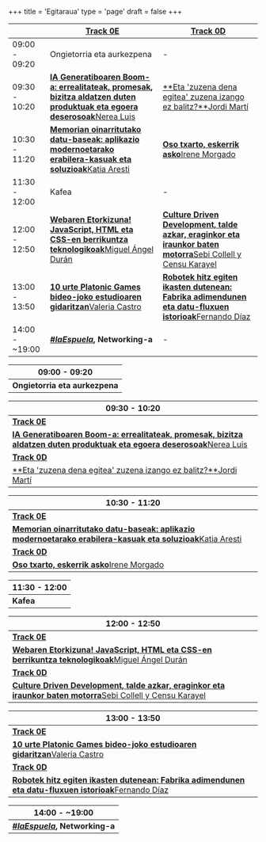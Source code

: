 +++
title = 'Egitaraua'
type = 'page'
draft = false
+++

<div class="hidden-small table">

|                | [Track 0E](https://www.euskaldunabilbao.com/eu/espazioak/0e-aretoa/)                                                                                     | [Track 0D](https://www.euskaldunabilbao.com/eu/espazioak/0d-aretoa/)                                                                            |
|----------------|----------------------------------------------------------------------------------------------------------------------------------------------------------|-------------------------------------------------------------------------------------------------------------------------------------------------|
| 09:00 - 09:20  | Ongietorria eta aurkezpena                                                                                                                               | -                                                                                                                                               |
| 09:30 - 10:20  | [**IA Generatiboaren Boom-a: errealitateak, promesak, bizitza aldatzen duten produktuak eta egoera deserosoak**Nerea Luis](/eu/speakers/nerea-luis#talk) | [**Eta 'zuzena dena egitea' zuzena izango ez balitz?**Jordi Martí](/eu/speakers/jordi-marti#talk)                                               |
| 10:30 - 11:20  | [**Memorian oinarritutako datu-baseak: aplikazio modernoetarako erabilera-kasuak eta soluzioak**Katia Aresti](/eu/speakers/katia-aresti#talk)            | [**Oso txarto, eskerrik asko**Irene Morgado](/eu/speakers/irene-morgado#talk)                                                                   |
| 11:30 - 12:00  | Kafea                                                                                                                                                    | -                                                                                                                                               |
| 12:00 - 12:50  | [**Webaren Etorkizuna! JavaScript, HTML eta CSS-en berrikuntza teknologikoak**Miguel Ángel Durán](/eu/speakers/miguel-angel-duran#talk)                  | [**Culture Driven Development, talde azkar, eraginkor eta iraunkor baten motorra**Sebi Collell y Censu Karayel](/eu/speakers/sebi-collell#talk) |
| 13:00 - 13:50  | [**10 urte Platonic Games bideo-joko estudioaren gidaritzan**Valeria Castro](/eu/speakers/valeria-castro#talk)                                           | [**Robotek hitz egiten ikasten dutenean: Fabrika adimendunen eta datu-fluxuen istorioak**Fernando Díaz](/eu/speakers/fernando-diaz#talk)        |
| 14:00 - ~19:00 | **_[#laEspuela](https://maps.app.goo.gl/RTkwbZrX4X11JLUA6)_, Networking-a**                                                                              | -                                                                                                                                               |

</div>

<div class="hidden-big table">

| 09:00 - 09:20                  |
| ------------------------------ |
| **Ongietorria eta aurkezpena** |

| 09:30 - 10:20                                                     |
| ----------------------------------------------------------------- |
| **[Track 0E](https://www.euskaldunabilbao.com/eu/espazioak/0e-aretoa/)**                                                        |
| [**IA Generatiboaren Boom-a: errealitateak, promesak, bizitza aldatzen duten produktuak eta egoera deserosoak**Nerea Luis](/eu/speakers/nerea-luis#talk)   |
| **[Track 0D](https://www.euskaldunabilbao.com/eu/espazioak/0d-aretoa/)**                                                        |
| [**Eta 'zuzena dena egitea' zuzena izango ez balitz?**Jordi Martí](/eu/speakers/jordi-marti#talk) |

| 10:30 - 11:20                                                         |
| --------------------------------------------------------------------- |
| **[Track 0E](https://www.euskaldunabilbao.com/eu/espazioak/0e-aretoa/)**                                                            |
| [**Memorian oinarritutako datu-baseak: aplikazio modernoetarako erabilera-kasuak eta soluzioak**Katia Aresti](/eu/speakers/katia-aresti#talk)   |
| **[Track 0D](https://www.euskaldunabilbao.com/eu/espazioak/0d-aretoa/)**                                                            |
| [**Oso txarto, eskerrik asko**Irene Morgado](/eu/speakers/irene-morgado#talk) |

| 11:30 - 12:00 |
| ------------- |
| **Kafea**     |

| 12:00 - 12:50                                                                       |
| ----------------------------------------------------------------------------------- |
| **[Track 0E](https://www.euskaldunabilbao.com/eu/espazioak/0e-aretoa/)**                                                                          |
| [**Webaren Etorkizuna! JavaScript, HTML eta CSS-en berrikuntza teknologikoak**Miguel Ángel Durán](/eu/speakers/miguel-angel-duran#talk)     |
| **[Track 0D](https://www.euskaldunabilbao.com/eu/espazioak/0d-aretoa/)**                                                                          |
| [**Culture Driven Development, talde azkar, eraginkor eta iraunkor baten motorra**Sebi Collell y Censu Karayel](/eu/speakers/sebi-collell#talk) |

| 13:00 - 13:50                                                           |
| ----------------------------------------------------------------------- |
| **[Track 0E](https://www.euskaldunabilbao.com/eu/espazioak/0e-aretoa/)**                                                              |
| [**10 urte Platonic Games bideo-joko estudioaren gidaritzan**Valeria Castro](/eu/speakers/valeria-castro#talk) |
| **[Track 0D](https://www.euskaldunabilbao.com/eu/espazioak/0d-aretoa/)**                                                              |
| [**Robotek hitz egiten ikasten dutenean: Fabrika adimendunen eta datu-fluxuen istorioak**Fernando Díaz](/eu/speakers/fernando-diaz#talk)   |

| 14:00 - ~19:00           |
| ----------------------- |
| **_[#laEspuela](https://maps.app.goo.gl/RTkwbZrX4X11JLUA6)_, Networking-a** |

</div>
